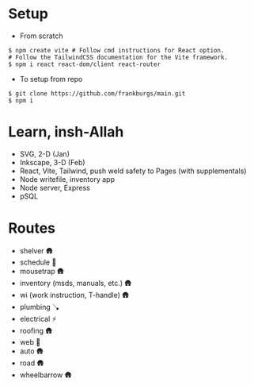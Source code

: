 # Setup
- From scratch
``` shell
$ npm create vite # Follow cmd instructions for React option.
# Follow the TailwindCSS documentation for the Vite framework.
$ npm i react react-dom/client react-router
```

- To setup from repo

``` shell
$ git clone https://github.com/frankburgs/main.git
$ npm i
```

# Learn, insh-Allah
- SVG, 2-D (Jan)
- Inkscape, 3-D (Feb)
- React, Vite, Tailwind, push weld safety to Pages (with supplementals)
- Node writefile, inventory app
- Node server, Express
- pSQL


# Routes
- shelver 🛖
- schedule 📜
- mousetrap 🛖
- inventory (msds, manuals, etc.) 🛖
- wi (work instruction, T-handle) 🛖
- plumbing 🪠
- electrical ⚡
- roofing 🛖
- web 📜
- auto 🛖
- road 🛖
- wheelbarrow 🛖